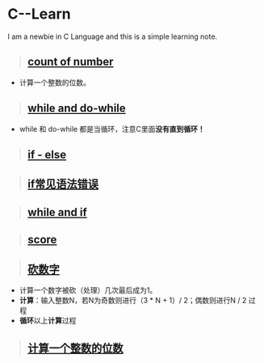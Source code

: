 # C--Learn
I am a newbie in C Language and this is a simple learning note.

>##  [count of number](https://github.com/LeonardJoey/C--Learn/blob/master/count%20of%20number)
- 计算一个整数的位数。
>##  [while and do-while](https://github.com/LeonardJoey/C--Learn/blob/master/do-while%20and%20while)
 - while 和 do-while 都是当循环，注意C里面**没有直到循环！**
>##  [if - else](https://github.com/LeonardJoey/C--Learn/blob/master/if%20-%20else)

>##  [if常见语法错误](https://github.com/LeonardJoey/C--Learn/blob/master/if%E8%AF%AD%E5%8F%A5%E5%B8%B8%E8%A7%81%E9%94%99%E8%AF%AF)

>##  [while and if](https://github.com/LeonardJoey/C--Learn/blob/master/while%20and%20If)

>##  [score](https://github.com/LeonardJoey/C--Learn/blob/master/score)

>## [砍数字](https://github.com/LeonardJoey/C--Learn/blob/master/%E7%A0%8D%E6%95%B0%E5%AD%97)
- 计算一个数字被砍（处理）几次最后成为1。
- **计算**：输入整数N，若N为奇数则进行（3 * N + 1）/ 2；偶数则进行N / 2 过程
- **循环**以上**计算**过程
>## [计算一个整数的位数](https://github.com/LeonardJoey/C--Learn/blob/master/%E8%AE%A1%E7%AE%97%E4%B8%80%E4%B8%AA%E6%95%B4%E6%95%B0%E7%9A%84%E4%BD%8D%E6%95%B0)

